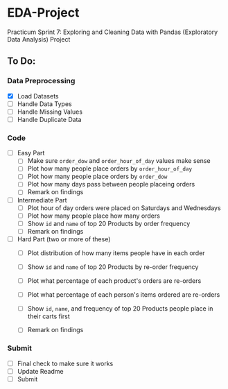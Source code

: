 # EDA-Project
Practicum Sprint 7: Exploring and Cleaning Data with Pandas (Exploratory Data Analysis) Project

## To Do:
### Data Preprocessing
- [x] Load Datasets
- [ ] Handle Data Types
- [ ] Handle Missing Values
- [ ] Handle Duplicate Data

### Code
- [ ] Easy Part
    - [ ] Make sure `order_dow` and `order_hour_of_day` values make sense
    - [ ] Plot how many people place orders by `order_hour_of_day`
    - [ ] Plot how many people place orders by `order_dow`
    - [ ] Plot how many days pass between people placeing orders
    - [ ] Remark on findings
- [ ] Intermediate Part
    - [ ] Plot hour of day orders were placed on Saturdays and Wednesdays
    - [ ] Plot how many people place how many orders
    - [ ] Show `id` and `name` of top 20 Products by order frequency
    - [ ] Remark on findings
- [ ] Hard Part (two or more of these)
    - [ ] Plot distribution of how many items people have in each order
    - [ ] Show `id` and `name` of top 20 Products by re-order frequency
    - [ ] Plot what percentage of each product's orders are re-orders
    - [ ] Plot what percentage of each person's items ordered are re-orders
    - [ ] Show `id`, `name`, and frequency of top 20 Products people place in their carts first
    - [ ] Remark on findings


### Submit
- [ ] Final check to make sure it works
- [ ] Update Readme
- [ ] Submit